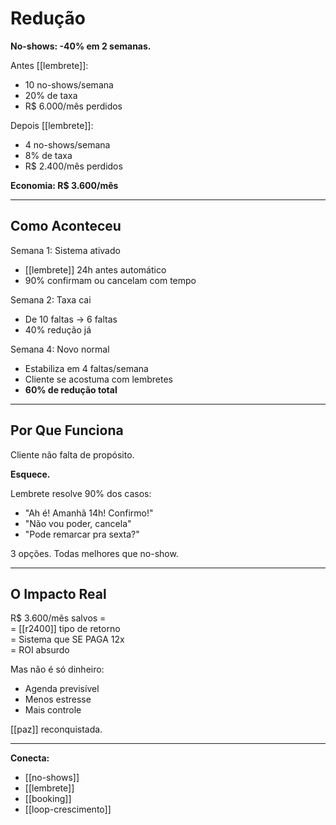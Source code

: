 # Redução

**No-shows: -40% em 2 semanas.**

Antes [[lembrete]]:
- 10 no-shows/semana
- 20% de taxa
- R$ 6.000/mês perdidos

Depois [[lembrete]]:
- 4 no-shows/semana
- 8% de taxa
- R$ 2.400/mês perdidos

**Economia: R$ 3.600/mês**

---

## Como Aconteceu

Semana 1: Sistema ativado
- [[lembrete]] 24h antes automático
- 90% confirmam ou cancelam com tempo

Semana 2: Taxa cai
- De 10 faltas → 6 faltas
- 40% redução já

Semana 4: Novo normal
- Estabiliza em 4 faltas/semana
- Cliente se acostuma com lembretes
- **60% de redução total**

---

## Por Que Funciona

Cliente não falta de propósito.

**Esquece.**

Lembrete resolve 90% dos casos:
- "Ah é! Amanhã 14h! Confirmo!"
- "Não vou poder, cancela"
- "Pode remarcar pra sexta?"

3 opções. Todas melhores que no-show.

---

## O Impacto Real

R$ 3.600/mês salvos =  
= [[r2400]] tipo de retorno  
= Sistema que SE PAGA 12x  
= ROI absurdo

Mas não é só dinheiro:
- Agenda previsível
- Menos estresse
- Mais controle

[[paz]] reconquistada.

---

**Conecta:**
- [[no-shows]]
- [[lembrete]]
- [[booking]]
- [[loop-crescimento]]
